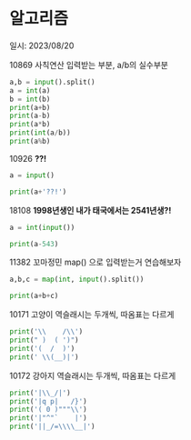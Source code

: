 # 알고리즘

일시: 2023/08/20

10869 사칙연산
입력받는 부분, a/b의 실수부분 

```python
a,b = input().split()
a = int(a)
b = int(b)
print(a+b)
print(a-b)
print(a*b)
print(int(a/b))
print(a%b)
```

10926 **??!**

```python
a = input()

print(a+'??!')
```

18108 **1998년생인 내가 태국에서는 2541년생?!**

```python
a = int(input())

print(a-543)
```

11382 꼬마정민
map() 으로 입력받는거 연습해보자

```python
a,b,c = map(int, input().split())

print(a+b+c)
```

10171 고양이 
역슬래시는 두개씩, 따옴표는 다르게

```python
print('\\    /\\')
print(" )  ( ')")    
print('(  /  )')
print(' \\(__)|')
```

10172 강아지
역슬래시는 두개씩, 따옴표는 다르게

```python
print('|\\_/|')
print('|q p|   /}')
print('( 0 )"""\\')
print('|"^"`    |')
print('||_/=\\\\__|')
```